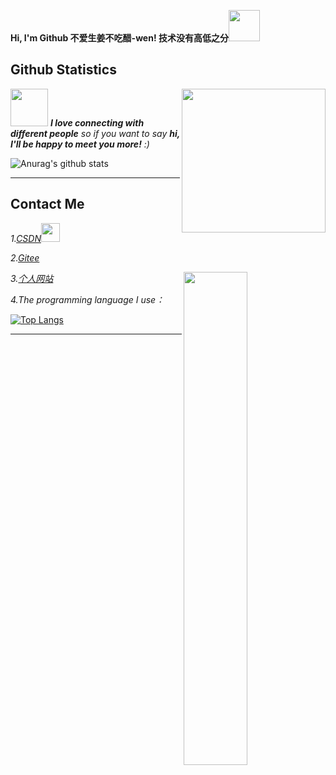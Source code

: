 <strong> Hi, I'm Github 不爱生姜不吃醋-wen! 技术没有高低之分<img src="https://media.giphy.com/media/mGcNjsfWAjY5AEZNw6/giphy.gif" width="50"></strong>

## Github Statistics

<img align='right' src="https://media.giphy.com/media/M9gbBd9nbDrOTu1Mqx/giphy.gif" width="230">

<img src="https://media.giphy.com/media/v1.Y2lkPTc5MGI3NjExNGg4cmJ1MjQ2OHJ3MG9zZTIyMnE1bjU5c3p1ZTlzNzFhZTQ5bW9pNyZlcD12MV9pbnRlcm5hbF9naWZfYnlfaWQmY3Q9Zw/du3J3cXyzhj75IOgvA/giphy.gif" width="60"> <em><b>I love connecting with different people</b> so if you want to say <b>hi, I'll be happy to meet you more!</b> :)</em>


![Anurag's github stats](https://github-readme-stats.vercel.app/api?username=CCCshengjiang&show_icons=true&theme=cobalt&count_private=true)

---

## Contact Me

<p><em>1.<a href="https://blog.csdn.net/weixin_54620350" target="_blank">CSDN</a><img src="https://media.giphy.com/media/WUlplcMpOCEmTGBtBW/giphy.gif" width="30" >
</em></p>
<p><em>2.<a href="https://gitee.com/CCCshengjiang" target="_blank">Gitee</a></em></p>

<img align='right' src="https://media.giphy.com/media/v1.Y2lkPTc5MGI3NjExOTk0YjZtd2hrOGEydjdjN3FsY3pld3JwYml1MW92OTNtbGRic2pyaiZlcD12MV9pbnRlcm5hbF9naWZfYnlfaWQmY3Q9Zw/26tn33aiTi1jkl6H6/giphy.gif" width="45%">

<p><em>3.<a href="https://cccshengjiang.github.io/wen.github.io/" target="_blank">个人网站</a></em></p>
<p><em>4.The programming language I use：</em></p>

[![Top Langs](https://github-readme-stats.vercel.app/api/top-langs/?username=CCCshengjiang&layout=compact)](https://github.com/anuraghazra/github-readme-stats)

---
